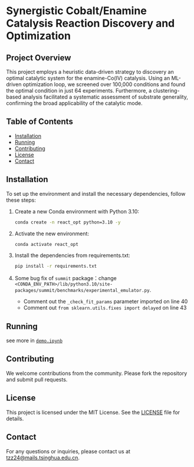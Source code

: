 # Synergistic Cobalt/Enamine Catalysis Reaction Discovery and Optimization

## Project Overview
This project employs a heuristic data-driven strategy to discovery an optimal catalytic system for the enamine-Co(IV) catalysis. Using an ML-driven optimization loop, we screened over 100,000 conditions and found the optimal condition in just 64 experiments. Furthermore, a clustering-based analysis facilitated a systematic assessment of substrate generality, confirming the broad applicability of the catalytic mode. 

## Table of Contents
- [Installation](#installation)
- [Running](#running)
- [Contributing](#contributing)
- [License](#license)
- [Contact](#contact)

## Installation
To set up the environment and install the necessary dependencies, follow these steps:

1. Create a new Conda environment with Python 3.10:

   ```bash
   conda create -n react_opt python=3.10 -y
   ```

2. Activate the new environment:

   ```bash
   conda activate react_opt
   ```

3. Install the dependencies from requirements.txt:

    ```bash
   pip install -r requirements.txt
   ```

4. Some bug fix of `summit` package：change `<CONDA_ENV_PATH>/lib/python3.10/site-packages/summit/benchmarks/experimental_emulator.py`. 
    - Comment out the `_check_fit_params` parameter imported on line 40
    - Comment out `from sklearn.utils.fixes import delayed` on line 43

## Running

see more in [`demo.ipynb`](./demo.ipynb)

## Contributing
We welcome contributions from the community. Please fork the repository and submit pull requests.

## License
This project is licensed under the MIT License. See the [LICENSE](LICENSE) file for details.

## Contact
For any questions or inquiries, please contact us at [tzz24@mails.tsinghua.edu.cn](mailto:tzz24@mails.tsinghua.edu.cn).